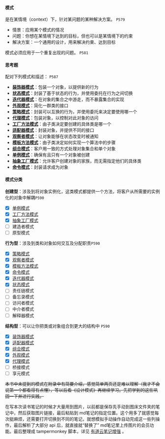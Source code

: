 #### 模式

是在某情境（context）下，针对某问题的某种解决方案。 `P579`

- 情景：应用某个模式的情况
- 问题：你想在某情境下达到的目标，但也可以是某情境下的约束
- 解决方案：一个通用的设计，用来解决约束、达到目标

模式必须应用于一个重复出现的问题。 `P581`

#### 思考题

配对下列模式和描述： `P587`

- **[装饰器模式](03.%20装饰器（Decorator）模式.md)**：包装一个对象，以提供新的行为
- **[状态模式](12.%20状态（State）模式.md)**：封装了基于状态的行为，并使用委托在行为之间切换
- **[迭代器模式](10.%20迭代器（Iterator）模式.md)**：在对象的集合之中游走，而不暴露集合的实现
- **[外观模式](08.%20外观（Facade）模式.md)**：简化一群类的接口
- **[策略模式](01.%20策略（Strategy%20）模式.md)**：封装可以互换的行为，并使用委托来决定要使用哪一个
- **[代理模式](13.%20代理（Proxy）模式.md)**：包装对象，以控制对此对象的访问
- **[工厂方法模式](04.%20工厂（Factory）模式.md)**：由子类决定要创建的具体类是哪一个
- **[适配器模式](07.%20适配器（Adapter）模式.md)**：封装对象，并提供不同的接口
- **[观察者模式](02.%20观察者（Observer）模式.md)**：让对象能够在状态改变时被通知
- **[模板方法模式](09.%20模板方法（Template%20Method）模式.md)**：由子类决定如何实现一个算法中的步骤
- **[组合模式](11.%20组合（Composite）模式.md)**：客户用一致的方式处理对象集合和单个对象
- **[单例模式](05.%20单例（Singleton）模式.md)**：确保有且只有一个对象被创建
- **[抽象工厂模式](04.%20工厂（Factory）模式.md)**：允许客户创建对象的家族，而无需指定他们的具体类
- **[命令模式](06.%20命令（Command）模式.md)**：封装请求成为对象

#### 模式分类

**创建型**：涉及到将对象实例化，这类模式都提供一个方法，将客户从所需要的实例化的对象中解耦`P590`

- [x] [单例模式](05.%20单例（Singleton）模式.md)
- [x] [工厂方法模式](04.%20工厂（Factory）模式.md)
- [x] [抽象工厂模式](04.%20工厂（Factory）模式.md)
- [ ] 建造者模式
- [ ] 原型模式

**行为型**：涉及到类和对象如何交互及分配职责`P590`

- [x] [策略模式](01.%20策略（Strategy%20）模式.md)
- [x] [观察者模式](02.%20观察者（Observer）模式.md)
- [x] [模板方法模式](09.%20模板方法（Template%20Method）模式.md)
- [x] [命令模式](06.%20命令（Command）模式.md)
- [x] [迭代器模式](10.%20迭代器（Iterator）模式.md)
- [x] [状态模式](12.%20状态（State）模式.md)
- [ ] 责任链模式
- [ ] 备忘录模式
- [ ] 访问者模式
- [ ] 中介者模式
- [ ] 解释器模式

**结构型**：可以让你把类或对象组合到更大的结构中 `P590`

- [x] [装饰器模式](03.%20装饰器（Decorator）模式.md)
- [x] [适配器模式](03.%20装饰器（Decorator）模式.md)
- [x] [组合模式](11.%20组合（Composite）模式.md)
- [x] [外观模式](08.%20外观（Facade）模式.md)
- [x] [代理模式](13.%20代理（Proxy）模式.md)
- [ ] 桥接模式
- [ ] 享元模式

~~本书中未提到的模式在附录中有简要介绍，感觉简单两页还是难以理解（我才不会说第一个都看得有点懵），等以后看《设计模式》再继续学习。先把学到的这些巩固一下并进行实践。~~

在写本次读书笔记的时候才大量用到图片，以前都是保存先手动到图床文件夹的笔记中，然后获取图片链接，最后粘贴到 md笔记的指定位置。这个用多了就感觉每次挺麻烦，还需要打开切换到不同的笔记，就想模拟手动操作自动完成这一些列操作，最后解析了大部分 api 后，就直接就“替换了” md笔记里上传图片的会员功能。最后整理成 tampermonkey 脚本，详见 [有道云笔记增强](https://github.com/idealism-xxm/tampermonkey/tree/master/note-youdao) 。